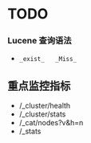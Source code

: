 # TODO

### Lucene 查询语法

- `_exist_   _Miss_`

## 重点监控指标

- /_cluster/health
- /_cluster/stats
- /_cat/nodes?v&h=n
- /_stats

